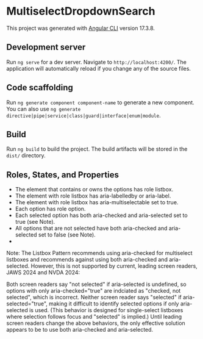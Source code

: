 # MultiselectDropdownSearch

This project was generated with [Angular CLI](https://github.com/angular/angular-cli) version 17.3.8.

## Development server

Run `ng serve` for a dev server. Navigate to `http://localhost:4200/`. The application will automatically reload if you change any of the source files.

## Code scaffolding

Run `ng generate component component-name` to generate a new component. You can also use `ng generate directive|pipe|service|class|guard|interface|enum|module`.

## Build

Run `ng build` to build the project. The build artifacts will be stored in the `dist/` directory.

## Roles, States, and Properties

- The element that contains or owns the options has role listbox.
- The element with role listbox has aria-labelledby or aria-label.
- The element with role listbox has aria-multiselectable set to true.
- Each option has role option.
- Each selected option has both aria-checked and aria-selected set to true (see Note).
- All options that are not selected have both aria-checked and aria-selected set to false (see Note).
- 
Note:
The Listbox Pattern recommends using aria-checked for multiselect listboxes and recommends against using both aria-checked and aria-selected. However, this is not supported by current, leading screen readers, JAWS 2024 and NVDA 2024:

Both screen readers say "not selected" if aria-selected is undefined, so options with only aria-checked="true" are indciated as "checked, not selected", which is incorrect.
Neither screen reader says "selected" if aria-selected="true", making it difficult to identify selected options if only aria-selected is used. (This behavior is designed for single-select listboxes where selection follows focus and "selected" is implied.)
Until leading screen readers change the above behaviors, the only effective solution appears to be to use both aria-checked and aria-selected.


